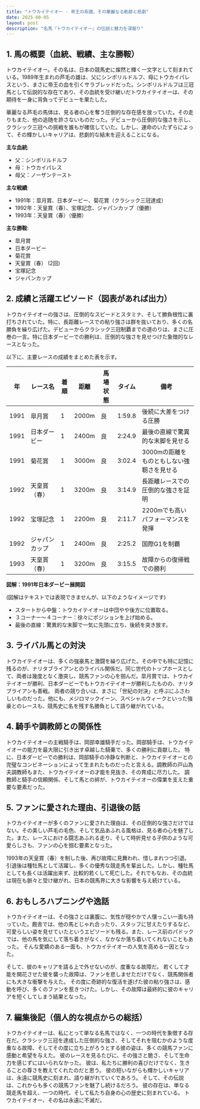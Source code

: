 ```yaml
---
title: "トウカイテイオー - 帝王の系譜、その華麗なる軌跡と悲劇"
date: 2025-08-05
layout: post
description: "名馬『トウカイテイオー』の伝説と魅力を深堀り"
---
```


## 1. 馬の概要（血統、戦績、主な勝鞍）

トウカイテイオー。その名は、日本の競馬史に燦然と輝く一文字として刻まれている。1989年生まれの芦毛の雄は、父にシンボリルドルフ、母にトウカイパレスという、まさに帝王の血を引くサラブレッドだった。シンボリルドルフは三冠馬として伝説的な存在であり、その血統を受け継いだトウカイテイオーは、その期待を一身に背負ってデビューを果たした。

華麗なる芦毛の馬体は、見る者の心を奪う圧倒的な存在感を放っていた。その走りもまた、他の追随を許さないものだった。デビューから圧倒的な強さを示し、クラシック三冠への挑戦を誰もが確信していた。しかし、運命のいたずらによって、その輝かしいキャリアは、悲劇的な結末を迎えることになる。

**主な血統**:
* 父：シンボリルドルフ
* 母：トウカイパレス
* 母父：ノーザンテースト

**主な戦績**:
* 1991年：皐月賞、日本ダービー、菊花賞（クラシック三冠達成）
* 1992年：天皇賞（春）、宝塚記念、ジャパンカップ（優勝）
* 1993年：天皇賞（春）（優勝）


**主な勝鞍**:
* 皐月賞
* 日本ダービー
* 菊花賞
* 天皇賞（春） (2回)
* 宝塚記念
* ジャパンカップ


## 2. 成績と活躍エピソード（図表があれば出力）

トウカイテイオーの強さは、圧倒的なスピードとスタミナ、そして勝負根性に裏打ちされていた。特に、長距離レースでの粘り強さは群を抜いており、多くの名勝負を繰り広げた。デビューからクラシック三冠制覇までの道のりは、まさに圧巻の一言。特に日本ダービーでの勝利は、圧倒的な強さを見せつけた象徴的なレースとなった。

以下に、主要レースの成績をまとめた表を示す。


| 年 | レース名          | 着順 | 距離 | 馬場状態 | タイム       | 備考                                  |
|---|-----------------|-----|-----|---------|-------------|---------------------------------------|
| 1991 | 皐月賞            | 1   | 2000m| 良       | 1:59.8      | 後続に大差をつける圧勝                 |
| 1991 | 日本ダービー        | 1   | 2400m| 良       | 2:24.9      | 最後の直線で驚異的な末脚を見せる      |
| 1991 | 菊花賞            | 1   | 3000m| 良       | 3:02.4      | 3000mの距離をものともしない強靭さを見せる |
| 1992 | 天皇賞（春）      | 1   | 3200m| 良       | 3:14.9      | 長距離レースでの圧倒的な強さを証明     |
| 1992 | 宝塚記念          | 1   | 2200m| 良       | 2:11.7      | 2200mでも高いパフォーマンスを発揮      |
| 1992 | ジャパンカップ      | 1   | 2400m| 良       | 2:25.2      | 国際G1を制覇                             |
| 1993 | 天皇賞（春）      | 1   | 3200m| 良       | 3:15.5      | 故障からの復帰戦での勝利               |


**図解：1991年日本ダービー展開図**

(図解はテキストでは表現できませんが、以下のようなイメージです)

* スタートから中盤：トウカイテイオーは中団やや後方に位置取る。
* ３コーナー～４コーナー：徐々にポジションを上げ始める。
* 最後の直線：驚異的な末脚で一気に先頭に立ち、後続を突き放す。


## 3. ライバル馬との対決

トウカイテイオーは、多くの強豪馬と激闘を繰り広げた。その中でも特に記憶に残るのが、ナリタブライアンとのライバル関係だ。同じ世代のトップホースとして、両者は幾度となく激突し、競馬ファンの心を掴んだ。皐月賞では、トウカイテイオーが勝利、日本ダービーでもトウカイテイオーが勝利したものの、ナリタブライアンも善戦。  両者の競り合いは、まさに「世紀の対決」と呼ぶにふさわしいものだった。他にも、メジロマックイーン、スペシャルウィークといった強豪とのレースも、競馬史に名を残す名勝負として語り継がれている。


## 4. 騎手や調教師との関係性

トウカイテイオーの主戦騎手は、岡部幸雄騎手だった。岡部騎手は、トウカイテイオーの能力を最大限に引き出す卓越した騎乗で、多くの勝利に貢献した。  特に、日本ダービーでの勝利は、岡部騎手の冷静な判断と、トウカイテイオーとの完璧なコンビネーションによって生まれたものだったと言える。調教師の戸山為夫調教師もまた、トウカイテイオーの才能を見抜き、その育成に尽力した。  調教師と騎手の信頼関係、そして馬との絆が、トウカイテイオーの偉業を支えた重要な要素だった。


## 5. ファンに愛された理由、引退後の話

トウカイテイオーが多くのファンに愛された理由は、その圧倒的な強さだけではない。その美しい芦毛の毛色、そして気品あふれる風格は、見る者の心を魅了した。また、レースにおける闘志あふれる走り、そして時折見せる子供のような可愛らしさも、ファンの心を掴む要素となった。

1993年の天皇賞（春）を制した後、再び故障に見舞われ、惜しまれつつ引退。引退後は種牡馬として活躍し、多くの優秀な競走馬を輩出した。しかし、種牡馬としても長くは活躍出来ず、比較的若くして死亡した。それでもなお、その血統は現在も脈々と受け継がれ、日本の競馬界に大きな影響を与え続けている。


## 6. おもしろハプニングや逸話

トウカイテイオーは、その強さとは裏腹に、気性が穏やかで人懐っこい一面も持っていた。厩舎では、他の馬とじゃれ合ったり、スタッフに甘えたりするなど、可愛らしい姿を見せていたというエピソードも残る。また、レース前のパドックでは、他の馬を気にして落ち着きがなく、なかなか落ち着いてくれないこともあった。  そんな愛嬌のある一面も、トウカイテイオーの人気を高める一因となった。

そして、彼のキャリアを語る上で外せないのが、度重なる故障だ。  若くして才能を開花させた彼を襲った故障は、ファンを悲しませただけでなく、競馬関係者にも大きな衝撃を与えた。  その度に奇跡的な復活を遂げた彼の粘り強さは、感動を呼び、多くのファンを惹きつけた。しかし、その故障は最終的に彼のキャリアを短くしてしまう結果となった。


## 7. 編集後記（個人的な視点からの総括）

トウカイテイオーは、私にとって単なる名馬ではなく、一つの時代を象徴する存在だ。クラシック三冠を達成した圧倒的な強さ、そしてそれを阻むかのような度重なる故障、そしてその度に立ち上がろうとする彼の姿は、多くの競馬ファンに感動と希望を与えた。  彼のレースを見るたびに、その強さと脆さ、そして生命力を感じずにはいられなかった。  彼は、私たちに勝利の喜びだけでなく、生きることの尊さを教えてくれたのだと思う。  彼の短いながらも輝かしいキャリアは、永遠に競馬史に刻まれ、語り継がれていくであろう。  そして、その伝説は、これからも多くの競馬ファンを魅了し続けるだろう。  彼の存在は、単なる競走馬を超え、一つの時代、そして私たち自身の心の歴史に刻まれている。  トウカイテイオー、その名は永遠に不滅だ。
